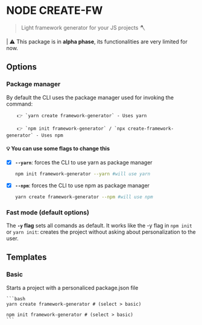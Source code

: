 # NODE CREATE-FW

> Light framework generator for your JS projects 🪓

| ⚠ This package is in **alpha phase**, its functionalities are very limited for now.

## Options

### Package manager

By default the CLI uses the package manager used for invoking the command:

        👉 `yarn create framework-generator` - Uses yarn

        👉 `npm init framework-generator` / `npx create-framework-generator` - Uses npm

#### 💡 You can use some flags to change this

- [x] **`--yarn`**: forces the CLI to use yarn as package manager

  ```bash
  npm init framework-generator --yarn #will use yarn
  ```

- [x] **`--npm`**: forces the CLI to use npm as package manager

  ```bash
  yarn create framework-generator --npm #will use npm
  ```

### Fast mode (default options)

The **`-y` flag** sets all comands as default. It works like the -y flag in `npm init` or `yarn init`: creates the project without asking about personalization to the user.

## Templates

### Basic

Starts a project with a personaliced package.json file

    ```bash
    yarn create framework-generator # (select > basic)

    npm init framework-generator # (select > basic)
    ```
